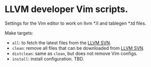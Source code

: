 # LLVM developer Vim scripts.

Settings for the Vim editor to work on llvm *.ll and tablegen *.td files.

Make targets:
- `all`: to fetch the latest files from the [LLVM SVN](URL).
- `clean`: remove all files that can be downloaded from [LLVM SVN](URL).
- `distclean`: same as `clean`, but does not remove Vim configs.
- `install`: install configuration. TBD.

[URL]: https://llvm.org/svn/llvm-project/llvm/trunk/utils/vim
